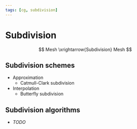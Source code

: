 ```yaml
---
tags: [cg, subdivision]
---
```


# Subdivision

$$
	Mesh \xrightarrow{Subdivision} Mesh
$$

## Subdivision schemes

- Approximation
	- Catmull-Clark subdivision
- Interpolation
	- Butterfly subdivision

## Subdivision algorithms

- *TODO*
